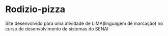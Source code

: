 # Rodizio-pizza
Site desenvolvido para uma atividade de LIMA(linguagem de marcação) no curso de desenvolvimento de sistemas do SENAI
